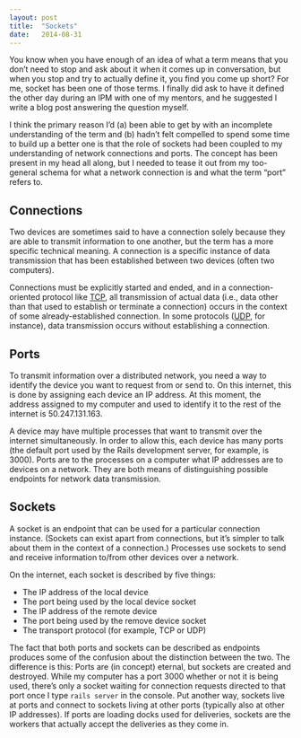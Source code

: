 ```yaml
---
layout: post
title:  "Sockets"
date:   2014-08-31
---
```


You know when you have enough of an idea of what a term means that you don’t need to stop and ask about it when it comes up in conversation, but when you stop and try to actually define it, you find you come up short? For me, socket has been one of those terms. I finally did ask to have it defined the other day during an IPM with one of my mentors, and he suggested I write a blog post answering the question myself.

I think the primary reason I’d (a) been able to get by with an incomplete understanding of the term and (b) hadn’t felt compelled to spend some time to build up a better one is that the role of sockets had been coupled to my understanding of network connections and ports. The concept has been present in my head all along, but I needed to tease it out from my too-general schema for what a network connection is and what the term “port” refers to.

## Connections

Two devices are sometimes said to have a connection solely because they are able to transmit information to one another, but the term has a more specific technical meaning. A connection is a specific instance of data transmission that has been established between two devices (often two computers).

Connections must be explicitly started and ended, and in a connection-oriented protocol like [TCP][], all transmission of actual data (i.e., data other than that used to establish or terminate a connection) occurs in the context of some already-established connection. In some protocols ([UDP][], for instance), data transmission occurs without establishing a connection.

## Ports

To transmit information over a distributed network, you need a way to identify the device you want to request from or send to. On this internet, this is done by assigning each device an IP address. At this moment, the address assigned to my computer and used to identify it to the rest of the internet is 50.247.131.163.

A device may have multiple processes that want to transmit over the internet simultaneously. In order to allow this, each device has many ports (the default port used by the Rails development server, for example, is 3000). Ports are to the processes on a computer what IP addresses are to devices on a network. They are both means of distinguishing possible endpoints for network data transmission.

## Sockets

A socket is an endpoint that can be used for a particular connection instance. (Sockets can exist apart from connections, but it’s simpler to talk about them in the context of a connection.) Processes use sockets to send and receive information to/from other devices over a network.

On the internet, each socket is described by five things:

  * The IP address of the local device
  * The port being used by the local device socket
  * The IP address of the remote device
  * The port being used by the remove device socket
  * The transport protocol (for example, TCP or UDP)

The fact that both ports and sockets can be described as endpoints produces some of the confusion about the distinction between the two. The difference is this: Ports are (in concept) eternal, but sockets are created and destroyed. While my computer has a port 3000 whether or not it is being used, there’s only a socket waiting for connection requests directed to that port once I type `rails server` in the console. Put another way, sockets live at ports and connect to sockets living at other ports (typically also at other IP addresses). If ports are loading docks used for deliveries, sockets are the workers that actually accept the deliveries as they come in.

[TCP]: http://en.wikipedia.org/wiki/Transmission_Control_Protocol
[UDP]: http://en.wikipedia.org/wiki/User_Datagram_Protocol